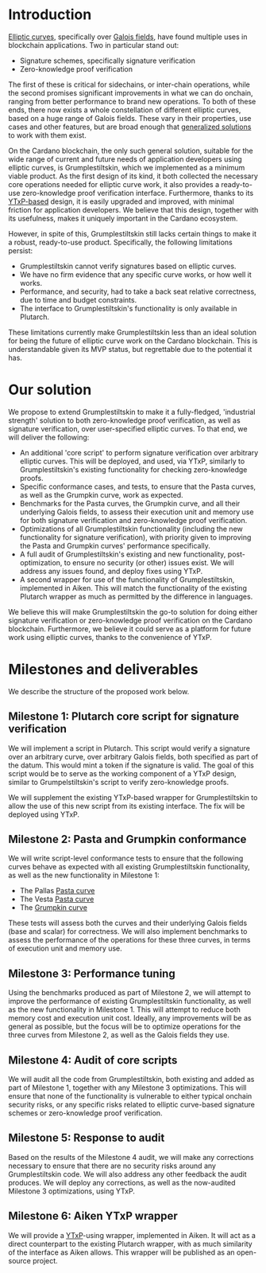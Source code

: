 # Introduction

[Elliptic curves][elliptic-curves], specifically over [Galois
fields][galois-field], have found multiple uses in blockchain applications. Two
in particular stand out:

* Signature schemes, specifically signature verification
* Zero-knowledge proof verification

The first of these is critical for sidechains, or inter-chain operations, while
the second promises significant improvements in what we can do onchain, ranging
from better performance to brand new operations. To both of these ends, there
now exists a whole constellation of different elliptic curves, based on a huge
range of Galois fields. These vary in their properties, use cases and other
features, but are broad enough that [generalized
solutions][elliptic-curve-solidity] to work with them exist.

On the Cardano blockchain, the only such general solution, suitable for the wide
range of current and future needs of application developers using elliptic
curves, is Grumplestiltskin, which we implemented as a minimum viable product.
As the first design of its kind, it both collected the necessary core operations
needed for elliptic curve work, it also provides a ready-to-use zero-knowledge
proof verification interface. Furthermore, thanks to its [YTxP-based][ytxp]
design, it is easily upgraded and improved, with minimal friction for
application developers. We believe that this design, together with its
usefulness, makes it uniquely important in the Cardano ecosystem.

However, in spite of this, Grumplestiltskin still lacks certain things to make
it a robust, ready-to-use product. Specifically, the following limitations
persist:

* Grumplestiltskin cannot verify signatures based on elliptic curves.
* We have no firm evidence that any specific curve works, or how well it works.
* Performance, and security, had to take a back seat relative correctness, due
  to time and budget constraints.
* The interface to Grumplestiltskin's functionality is only available in
  Plutarch.

These limitations currently make Grumplestiltskin less than an ideal solution
for being the future of elliptic curve work on the Cardano blockchain. This is
understandable given its MVP status, but regrettable due to the potential it
has.

# Our solution

We propose to extend Grumplestiltskin to make it a
fully-fledged, 'industrial strength' solution to both zero-knowledge proof
verification, as well as signature verification, over user-specified elliptic
curves. To that end, we will deliver the following:

* An additional 'core script' to perform signature verification over arbitrary
  elliptic curves. This will be deployed, and used, via YTxP, similarly to
  Grumplestiltskin's existing functionality for checking zero-knowledge proofs.
* Specific conformance cases, and tests, to ensure that the Pasta curves, as
  well as the Grumpkin curve, work as expected.
* Benchmarks for the Pasta curves, the Grumpkin curve, and all their underlying
  Galois fields, to assess their execution unit and memory use for both
  signature verification and zero-knowledge proof verification.
* Optimizations of all Grumplestiltskin functionality (including the new
  functionality for signature verification), with priority given to improving
  the Pasta and Grumpkin curves' performance specifically.
* A full audit of Grumplestiltskin's existing and new functionality,
  post-optimization, to ensure no security (or other) issues exist. We will
  address any issues found, and deploy fixes using YTxP.
* A second wrapper for use of the functionality of Grumplestiltskin, implemented
  in Aiken. This will match the functionality of the existing Plutarch wrapper
  as much as permitted by the difference in languages.

We believe this will make Grumplestiltskin the go-to solution for doing either
signature verification or zero-knowledge proof verification on the Cardano
blockchain. Furthermore, we believe it could serve as a platform for future work
using elliptic curves, thanks to the convenience of YTxP.

# Milestones and deliverables

We describe the structure of the proposed work below.

## Milestone 1: Plutarch core script for signature verification

We will implement a script in Plutarch. This script would verify a signature
over an arbitrary curve, over arbitrary Galois fields, both specified as part of
the datum. This would mint a token if the signature is valid. The goal of this
script would be to serve as the working component of a YTxP design, similar to
Grumpelstiltskin's script to verify zero-knowledge proofs.

We will supplement the existing YTxP-based wrapper for Grumplestiltskin to allow
the use of this new script from its existing interface. The fix will be deployed
using YTxP.

## Milestone 2: Pasta and Grumpkin conformance

We will write script-level conformance tests to ensure that the following curves
behave as expected with all existing Grumplestiltskin functionality, as well as
the new functionality in Milestone 1:

* The Pallas [Pasta curve][pasta-curves]
* The Vesta [Pasta curve][pasta-curves]
* The [Grumpkin curve][grumpkin-curve]

These tests will assess both the curves and their underlying Galois fields (base
and scalar) for correctness. We will also implement benchmarks to assess the
performance of the operations for these three curves, in terms of execution unit
and memory use.

## Milestone 3: Performance tuning

Using the benchmarks produced as part of Milestone 2, we will attempt to improve
the performance of existing Grumplestiltskin functionality, as well as the new
functionality in Milestone 1. This will attempt to reduce both memory cost and
execution unit cost. Ideally, any improvements will be as general as possible,
but the focus will be to optimize operations for the three curves from Milestone
2, as well as the Galois fields they use.

## Milestone 4: Audit of core scripts 

We will audit all the code from Grumplestiltskin, both existing and added as
part of Milestone 1, together with any Milestone 3 optimizations. This will
ensure that none of the functionality is vulnerable to either typical onchain
security risks, or any specific risks related to elliptic curve-based signature
schemes or zero-knowledge proof verification.

## Milestone 5: Response to audit

Based on the results of the Milestone 4 audit, we will make any corrections
necessary to ensure that there are no security risks around any Grumplestiltskin
code. We will also address any other feedback the audit produces. We will deploy
any corrections, as well as the now-audited Milestone 3 optimizations, using
YTxP.

## Milestone 6: Aiken YTxP wrapper

We will provide a [YTxP][ytxp]-using wrapper, implemented in Aiken. It will act
as a direct counterpart to the existing Plutarch wrapper, with as much
similarity of the interface as Aiken allows. This wrapper will be published as
an open-source project.

[ytxp]: https://www.mlabs.city/blog/an-introduction-to-the-concepts-behind-ytxp-architecture
[elliptic-curves]: https://en.wikipedia.org/wiki/Elliptic_curve
[galois-field]: https://en.wikipedia.org/wiki/Finite_field
[pasta-curves]: https://o1-labs.github.io/proof-systems/specs/pasta.html
[grumpkin-curve]: https://aztecprotocol.github.io/aztec-connect/primitives.html#2-grumpkin---a-curve-on-top-of-bn-254-for-snark-efficient-group-operations
[cip-49]: https://github.com/cardano-foundation/CIPs/tree/master/CIP-0049
[cip-58]: https://github.com/cardano-foundation/CIPs/tree/master/CIP-0058
[cip-101]: https://github.com/cardano-foundation/CIPs/tree/master/CIP-0101
[cip-121]: https://github.com/cardano-foundation/CIPs/tree/master/CIP-0121
[cip-122]: https://github.com/cardano-foundation/CIPs/tree/master/CIP-0122
[cip-123]: https://github.com/cardano-foundation/CIPs/tree/master/CIP-0123
[cip-133]: https://github.com/cardano-foundation/CIPs/tree/master/CIP-0133
[cip-381]: https://github.com/cardano-foundation/CIPs/tree/master/CIP-0381
[elliptic-curve-solidity]: https://github.com/witnet/elliptic-curve-solidity
